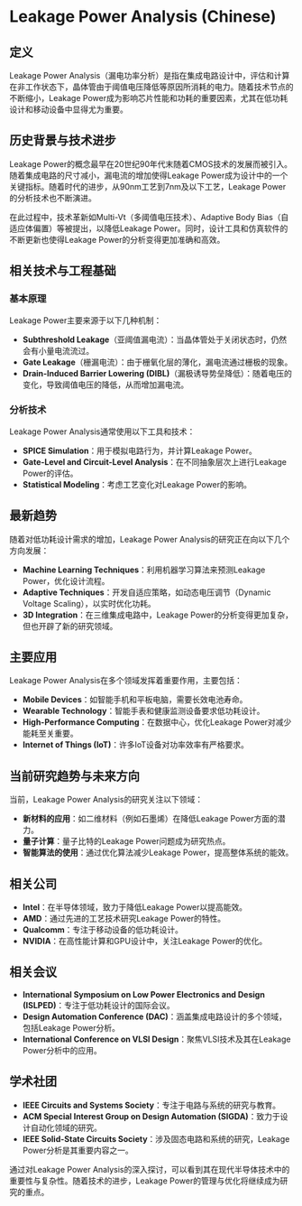 # Leakage Power Analysis (Chinese)

## 定义

Leakage Power Analysis（漏电功率分析）是指在集成电路设计中，评估和计算在非工作状态下，晶体管由于阈值电压降低等原因所消耗的电力。随着技术节点的不断缩小，Leakage Power成为影响芯片性能和功耗的重要因素，尤其在低功耗设计和移动设备中显得尤为重要。

## 历史背景与技术进步

Leakage Power的概念最早在20世纪90年代末随着CMOS技术的发展而被引入。随着集成电路的尺寸减小，漏电流的增加使得Leakage Power成为设计中的一个关键指标。随着时代的进步，从90nm工艺到7nm及以下工艺，Leakage Power的分析技术也不断演进。

在此过程中，技术革新如Multi-Vt（多阈值电压技术）、Adaptive Body Bias（自适应体偏置）等被提出，以降低Leakage Power。同时，设计工具和仿真软件的不断更新也使得Leakage Power的分析变得更加准确和高效。

## 相关技术与工程基础

### 基本原理

Leakage Power主要来源于以下几种机制：

- **Subthreshold Leakage**（亚阈值漏电流）：当晶体管处于关闭状态时，仍然会有小量电流流过。
- **Gate Leakage**（栅漏电流）：由于栅氧化层的薄化，漏电流通过栅极的现象。
- **Drain-Induced Barrier Lowering (DIBL)**（漏极诱导势垒降低）：随着电压的变化，导致阈值电压的降低，从而增加漏电流。

### 分析技术

Leakage Power Analysis通常使用以下工具和技术：

- **SPICE Simulation**：用于模拟电路行为，并计算Leakage Power。
- **Gate-Level and Circuit-Level Analysis**：在不同抽象层次上进行Leakage Power的评估。
- **Statistical Modeling**：考虑工艺变化对Leakage Power的影响。

## 最新趋势

随着对低功耗设计需求的增加，Leakage Power Analysis的研究正在向以下几个方向发展：

- **Machine Learning Techniques**：利用机器学习算法来预测Leakage Power，优化设计流程。
- **Adaptive Techniques**：开发自适应策略，如动态电压调节（Dynamic Voltage Scaling），以实时优化功耗。
- **3D Integration**：在三维集成电路中，Leakage Power的分析变得更加复杂，但也开辟了新的研究领域。

## 主要应用

Leakage Power Analysis在多个领域发挥着重要作用，主要包括：

- **Mobile Devices**：如智能手机和平板电脑，需要长效电池寿命。
- **Wearable Technology**：智能手表和健康监测设备要求低功耗设计。
- **High-Performance Computing**：在数据中心，优化Leakage Power对减少能耗至关重要。
- **Internet of Things (IoT)**：许多IoT设备对功率效率有严格要求。

## 当前研究趋势与未来方向

当前，Leakage Power Analysis的研究关注以下领域：

- **新材料的应用**：如二维材料（例如石墨烯）在降低Leakage Power方面的潜力。
- **量子计算**：量子比特的Leakage Power问题成为研究热点。
- **智能算法的使用**：通过优化算法减少Leakage Power，提高整体系统的能效。

## 相关公司

- **Intel**：在半导体领域，致力于降低Leakage Power以提高能效。
- **AMD**：通过先进的工艺技术研究Leakage Power的特性。
- **Qualcomm**：专注于移动设备的低功耗设计。
- **NVIDIA**：在高性能计算和GPU设计中，关注Leakage Power的优化。

## 相关会议

- **International Symposium on Low Power Electronics and Design (ISLPED)**：专注于低功耗设计的国际会议。
- **Design Automation Conference (DAC)**：涵盖集成电路设计的多个领域，包括Leakage Power分析。
- **International Conference on VLSI Design**：聚焦VLSI技术及其在Leakage Power分析中的应用。

## 学术社团

- **IEEE Circuits and Systems Society**：专注于电路与系统的研究与教育。
- **ACM Special Interest Group on Design Automation (SIGDA)**：致力于设计自动化领域的研究。
- **IEEE Solid-State Circuits Society**：涉及固态电路和系统的研究，Leakage Power分析是其重要内容之一。

通过对Leakage Power Analysis的深入探讨，可以看到其在现代半导体技术中的重要性与复杂性。随着技术的进步，Leakage Power的管理与优化将继续成为研究的重点。